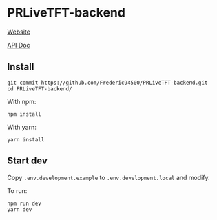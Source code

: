 # PRLiveTFT-backend

[Website](https://prlivetft.frederic94500.net/)

[API Doc](https://prlivetft-api.frederic94500.net/api-docs/)

## Install

```
git commit https://github.com/Frederic94500/PRLiveTFT-backend.git
cd PRLiveTFT-backend/
```
With npm:
```
npm install
```
With yarn:
```
yarn install
```

## Start dev
Copy `.env.development.example` to `.env.development.local` and modify.

To run:
```
npm run dev 
yarn dev
```
